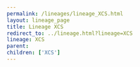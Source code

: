 ```yaml
---
permalink: /lineages/lineage_XCS.html
layout: lineage_page
title: Lineage XCS
redirect_to: ../lineage.html?lineage=XCS
lineage: XCS
parent: 
children: ['XCS']
---
```

